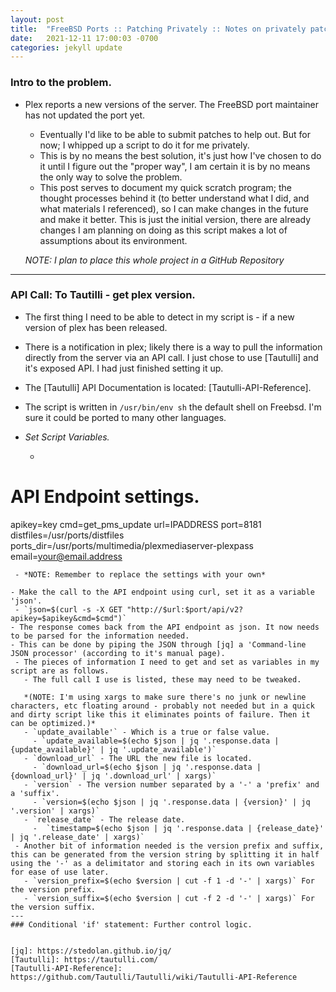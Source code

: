 ```yaml
---
layout: post
title:  "FreeBSD Ports :: Patching Privately :: Notes on privately patching ports"
date:   2021-12-11 17:00:03 -0700
categories: jekyll update
---
```

### Intro to the problem.
- Plex reports a new versions of the server. The FreeBSD port maintainer has not updated the port yet.
  - Eventually I'd like to be able to submit patches to help out. But for now; I whipped up a script to do it for me privately.
  - This is by no means the best solution, it's just how I've chosen to do it until I figure out the "proper way", I am certain it is by no means the only way to solve the problem.
  - This post serves to document my quick scratch program; the thought processes behind it (to better understand what I did, and what materials I referenced), so I can make changes in the future and make it better. This is just the initial version, there are already changes I am planning on doing as this script makes a lot of assumptions about its environment.

  *NOTE: I plan to place this whole project in a GitHub Repository*
  
---

### API Call: To Tautilli - get plex version.

- The first thing I need to be able to detect in my script is - if a new version of plex has been released.
 - There is a notification in plex; likely there is a way to pull the information directly from the server via an API call. I just chose to use [Tautulli] and it's exposed API. I had just finished setting it up.
 - The [Tautulli] API Documentation is located: [Tautulli-API-Reference].
 - The script is written in `/usr/bin/env sh` the default shell on Freebsd. I'm sure it could be ported to many other languages.


- *Set Script Variables.*
  - ```
 # API Endpoint settings.
 apikey=key
 cmd=get_pms_update
 url=IPADDRESS
 port=8181
 distfiles=/usr/ports/distfiles
 ports_dir=/usr/ports/multimedia/plexmediaserver-plexpass
 email=your@email.address
 ```
  - *NOTE: Remember to replace the settings with your own*

- Make the call to the API endpoint using curl, set it as a variable 'json'.
  - `json=$(curl -s -X GET "http://$url:$port/api/v2?apikey=$apikey&cmd=$cmd")`
- The response comes back from the API endpoint as json. It now needs to be parsed for the information needed.
- This can be done by piping the JSON through [jq] a 'Command-line JSON processor' (according to it's manual page).
  - The pieces of information I need to get and set as variables in my script are as follows.
    - The full call I use is listed, these may need to be tweaked.

    *(NOTE: I'm using xargs to make sure there's no junk or newline characters, etc floating around - probably not needed but in a quick and dirty script like this it eliminates points of failure. Then it can be optimized.)*
    - `update_available'` - Which is a true or false value.
      - `update_available=$(echo $json | jq '.response.data | {update_available}' | jq '.update_available')`
    - `download_url` - The URL the new file is located.
      - `download_url=$(echo $json | jq '.response.data | {download_url}' | jq '.download_url' | xargs)`
    - `version` - The version number separated by a '-' a 'prefix' and a 'suffix'.
      - `version=$(echo $json | jq '.response.data | {version}' | jq '.version' | xargs)`
    - `release_date` - The release date.
      -  `timestamp=$(echo $json | jq '.response.data | {release_date}' | jq '.release_date' | xargs)`
  - Another bit of information needed is the version prefix and suffix, this can be generated from the version string by splitting it in half using the '-' as a delimitator and storing each in its own variables for ease of use later.
    - `version_prefix=$(echo $version | cut -f 1 -d '-' | xargs)` For the version prefix.
    - `version_suffix=$(echo $version | cut -f 2 -d '-' | xargs)` For the version suffix.
---
### Conditional 'if' statement: Further control logic.


 [jq]: https://stedolan.github.io/jq/
[Tautulli]: https://tautulli.com/
[Tautulli-API-Reference]: https://github.com/Tautulli/Tautulli/wiki/Tautulli-API-Reference
